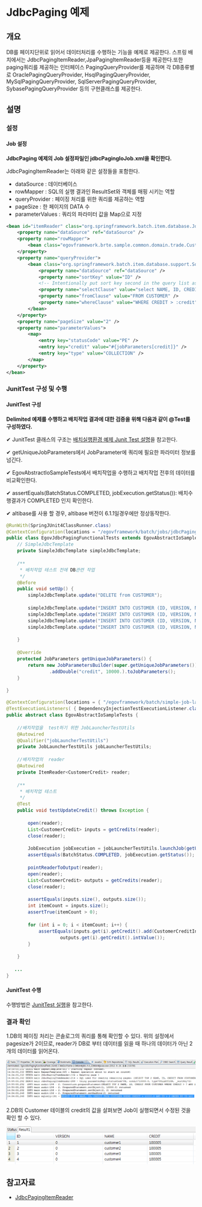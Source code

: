# JdbcPaging 예제

## 개요
DB를 페이지단위로 읽어서 데이터처리를 수행하는 기능을 예제로 제공한다. 스프링 배치에서는 JdbcPagingItemReader,JpaPagingItemReader등을 제공한다.또한 paging쿼리를 제공하는 인터페이스 PagingQueryProvider를 제공하며 각 DB종류별로 OraclePagingQueryProvider, HsqlPagingQueryProvider, MySqlPagingQueryProvider, SqlServerPagingQueryProvider, SybasePagingQueryProvider 등의 구현클래스를 제공한다.

## 설명
### 설정
#### Job 설정
<b>JdbcPaging 예제의 Job 설정파일인 jdbcPagingIoJob.xml을 확인한다.</b>

JdbcPagingItemReader는 아래와 같은 설정들을 포함한다.

- dataSource : 데이터베이스
- rowMapper : SQL의 실행 결과인 ResultSet와 객체를 매핑 시키는 역할
- queryProvider : 페이징 처리를 위한 쿼리를 제공하는 역할
- pageSize : 한 페이지의 DATA 수
- parameterValues : 쿼리의 파라미터 값을 Map으로 지정

```xml
<bean id="itemReader" class="org.springframework.batch.item.database.JdbcPagingItemReader" scope="step">
    <property name="dataSource" ref="dataSource" />
    <property name="rowMapper">
        <bean class="egovframework.brte.sample.common.domain.trade.CustomerCreditRowMapper" />
    </property>
    <property name="queryProvider">
        <bean class="org.springframework.batch.item.database.support.SqlPagingQueryProviderFactoryBean">
            <property name="dataSource" ref="dataSource" />
            <property name="sortKey" value="ID" />
            <!-- Intentionally put sort key second in the query list as a test -->
            <property name="selectClause" value="select NAME, ID, CREDIT" />
            <property name="fromClause" value="FROM CUSTOMER" />
            <property name="whereClause" value="WHERE CREDIT > :credit" />
        </bean>
    </property>
    <property name="pageSize" value="2" />
    <property name="parameterValues">
        <map>
            <entry key="statusCode" value="PE" />
            <entry key="credit" value="#{jobParameters[credit]}" />
            <entry key="type" value="COLLECTION" />
        </map>
    </property>
</bean>
```

### JunitTest 구성 및 수행
#### JunitTest 구성
<b>Delimited 예제를 수행하고 배치작업 결과에 대한 검증을 위해 다음과 같이 @Test를 구성하였다.</b>

✔ JunitTest 클래스의 구조는 [배치실행환경 예제 Junit Test 설명](./batch-example-run_junit_test.md)을 참고한다.

✔ getUniqueJobParameters에서 JobParameter에 쿼리에 필요한 파라미터 정보를 넘긴다.

✔ EgovAbstractIoSampleTests에서 배치작업을 수행하고 배치작업 전후의 데이터를 비교확인한다.

✔ assertEquals(BatchStatus.COMPLETED, jobExecution.getStatus()): 배치수행결과가 COMPLETED 인지 확인한다.

✔ altibase를 사용 할 경우, altibase 버전이 6.1.1일경우에만 정상동작한다.

```java
@RunWith(SpringJUnit4ClassRunner.class)
@ContextConfiguration(locations = "/egovframework/batch/jobs/jdbcPagingIoJob.xml")
public class EgovJdbcPagingFunctionalTests extends EgovAbstractIoSampleTests {
    // SimpleJdbcTemplate
    private SimpleJdbcTemplate simpleJdbcTemplate;

    /**
     * 배치작업 테스트 전에 DB관련 작업
     */
    @Before
    public void setUp() {
        simpleJdbcTemplate.update("DELETE from CUSTOMER");

        simpleJdbcTemplate.update("INSERT INTO CUSTOMER (ID, VERSION, NAME, CREDIT) VALUES  (1, 0, 'customer1', 100000)");
        simpleJdbcTemplate.update("INSERT INTO CUSTOMER (ID, VERSION, NAME, CREDIT) VALUES  (2, 0, 'customer2', 100000)");
        simpleJdbcTemplate.update("INSERT INTO CUSTOMER (ID, VERSION, NAME, CREDIT) VALUES  (3, 0, 'customer3', 100000)");
        simpleJdbcTemplate.update("INSERT INTO CUSTOMER (ID, VERSION, NAME, CREDIT) VALUES  (4, 0, 'customer4', 100000)");

    }

    @Override
    protected JobParameters getUniqueJobParameters() {
        return new JobParametersBuilder(super.getUniqueJobParameters())
                .addDouble("credit", 10000.).toJobParameters();
    }

}
```

```java
@ContextConfiguration(locations = { "/egovframework/batch/simple-job-launcher-context.xml", "/egovframework/batch/job-runner-context.xml"})
@TestExecutionListeners( { DependencyInjectionTestExecutionListener.class, StepScopeTestExecutionListener.class })
public abstract class EgovAbstractIoSampleTests {

    //배치작업을  test하기 위한 JobLauncherTestUtils
    @Autowired
    @Qualifier("jobLauncherTestUtils")
    private JobLauncherTestUtils jobLauncherTestUtils;

    //배치작업의  reader
    @Autowired
    private ItemReader<CustomerCredit> reader;

    /**
     * 배치작업 테스트
     */
    @Test
    public void testUpdateCredit() throws Exception {

        open(reader);
        List<CustomerCredit> inputs = getCredits(reader);
        close(reader);

        JobExecution jobExecution = jobLauncherTestUtils.launchJob(getUniqueJobParameters());
        assertEquals(BatchStatus.COMPLETED, jobExecution.getStatus());

        pointReaderToOutput(reader);
        open(reader);
        List<CustomerCredit> outputs = getCredits(reader);
        close(reader);

        assertEquals(inputs.size(), outputs.size());
        int itemCount = inputs.size();
        assertTrue(itemCount > 0);

        for (int i = 0; i < itemCount; i++) {
            assertEquals(inputs.get(i).getCredit().add(CustomerCreditIncreaseProcessor.FIXED_AMOUNT).intValue(),
                    outputs.get(i).getCredit().intValue());
        }

    }
 
   ...
}
```

#### JunitTest 수행
수행방법은 [JunitTest 실행](https://www.egovframe.go.kr/wiki/doku.php?id=egovframework:dev2:tst:test_case)을 참고한다.

### 결과 확인
1.DB의 페이징 처리는 콘솔로그의 쿼리를 통해 확인할 수 있다. 위의 설정에서 pagesize가 2이므로, reader가 DB로 부터 데이터를 읽을 때 하나의 데이터가 아닌 2개의 데이터를 읽어온다.

![jdbcpaging_cs](./images/jdbcpaging_cs.png)

2.DB의 Customer 테이블의 credit의 값을 살펴보면 Job이 실행되면서 수정된 것을 확인 할 수 있다.

![jdbcpaging_data](./images/jdbcpaging_data.png)

## 참고자료
- [JdbcPagingItemReader](./batch-core-item_reader.md)